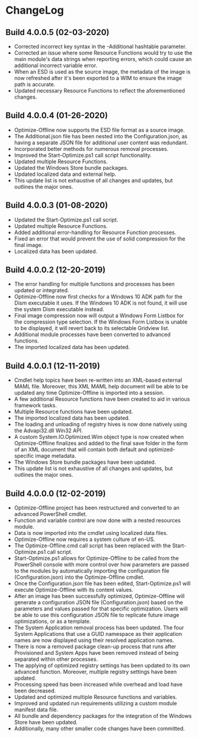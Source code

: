 # ChangeLog #

## Build 4.0.0.5 (02-03-2020) ##

- Corrected incorrect key syntax in the -Additional hashtable parameter.
- Corrected an issue where some Resource Functions would try to use the main module's data strings when reporting errors, which could cause an additional incorrect variable error.
- When an ESD is used as the source image, the metadata of the image is now refreshed after it's been exported to a WIM to ensure the image path is accurate.
- Updated necessary Resource Functions to reflect the aforementioned changes.

## Build 4.0.0.4 (01-26-2020) ##

- Optimize-Offline now supports the ESD file format as a source image.
- The Additional.json file has been nested into the Configuration.json, as having a separate JSON file for additional user content was redundant.
- Incorporated better methods for numerous removal processes.
- Improved the Start-Optimize.ps1 call script functionality.
- Updated multiple Resource Functions.
- Updated the Windows Store bundle packages.
- Updated localized data and external help.
- This update list is not exhaustive of all changes and updates, but outlines the major ones.

## Build 4.0.0.3 (01-08-2020) ##

- Updated the Start-Optimize.ps1 call script.
- Updated multiple Resource Functions.
- Added additional error-handling for Resource Function processes.
- Fixed an error that would prevent the use of solid compression for the final image.
- Localized data has been updated.

## Build 4.0.0.2 (12-20-2019) ##

- The error handling for multiple functions and processes has been updated or integrated.
- Optimize-Offline now first checks for a Windows 10 ADK path for the Dism executable it uses. If the Windows 10 ADK is not found, it will use the system Dism executable instead.
- Final image compression now will output a Windows Form Listbox for the compression type selection. If the Windows Form Listbox is unable to be displayed, it will revert back to its selectable Gridview list.
- Additional module processes have been converted to advanced functions.
- The imported localized data has been updated.

## Build 4.0.0.1 (12-11-2019) ##

- Cmdlet help topics have been re-written into an XML-based external MAML file. Moreover, this XML MAML help document will be able to be updated any time Optimize-Offline is imported into a session.
- A few additional Resource functions have been created to aid in various framework tasks.
- Multiple Resource functions have been updated.
- The imported localized data has been updated.
- The loading and unloading of registry hives is now done natively using the Advapi32.dll Win32 API.
- A custom System.IO.Optimized.Wim object type is now created when Optimize-Offline finalizes and added to the final save folder in the form of an XML document that will contain both default and optimized-specific image metadata.
- The Windows Store bundle packages have been updated.
- This update list is not exhaustive of all changes and updates, but outlines the major ones.

## Build 4.0.0.0 (12-02-2019) ##

- Optimize-Offline project has been restructured and converted to an advanced PowerShell cmdlet.
- Function and variable control are now done with a nested resources module.
- Data is now imported into the cmdlet using localized data files.
- Optimize-Offline now requires a system culture of en-US.
- The Optimize-Offline.cmd call script has been replaced with the Start-Optimize.ps1 call script.
- Start-Optimize.ps1 allows for Optimize-Offline to be called from the PowerShell console with more control over how parameters are passed to the modules by automatically importing the configuration file (Configuration.json) into the Optimize-Offline cmdlet.
- Once the Configuration.json file has been edited, Start-Optimize.ps1 will execute Optimize-Offline with its content values.
- After an image has been successfully optimized, Optimize-Offline will generate a configuration JSON file (Configuration.json) based on the parameters and values passed for that specific optimization. Users will be able to use this configuration JSON file to replicate future image optimizations, or as a template.
- The System Application removal process has been updated. The four System Applications that use a GUID namespace as their application names are now displayed using their resolved application names.
- There is now a removed package clean-up process that runs after Provisioned and System Apps have been removed instead of being separated within other processes.
- The applying of optimized registry settings has been updated to its own advanced function. Moreover, multiple registry settings have been updated.
- Processing speed has been increased while overhead and load have been decreased.
- Updated and optimized multiple Resource functions and variables.
- Improved and updated run requirements utilizing a custom module manifest data file.
- All bundle and dependency packages for the integration of the Windows Store have been updated.
- Additionally, many other smaller code changes have been committed.
